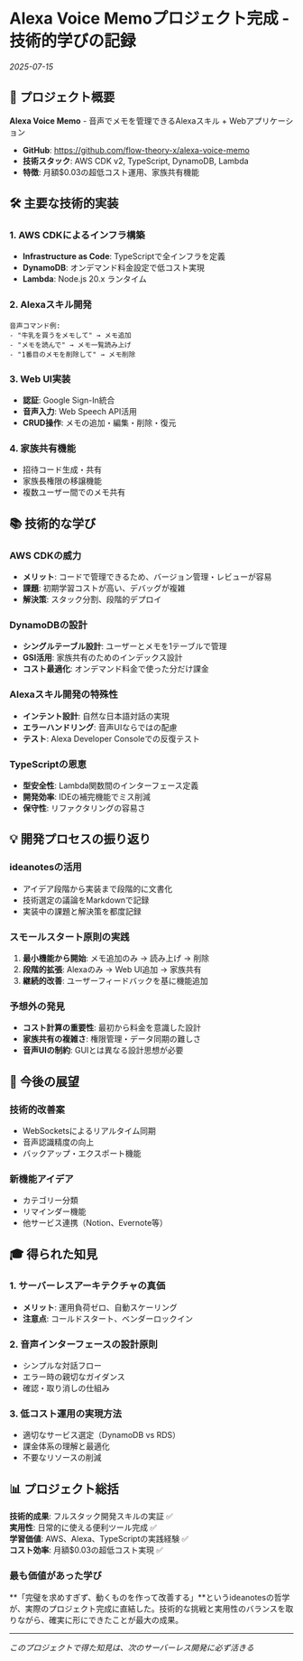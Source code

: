 # Alexa Voice Memoプロジェクト完成 - 技術的学びの記録

*2025-07-15*

## 🎯 プロジェクト概要

**Alexa Voice Memo** - 音声でメモを管理できるAlexaスキル + Webアプリケーション

- **GitHub**: https://github.com/flow-theory-x/alexa-voice-memo
- **技術スタック**: AWS CDK v2, TypeScript, DynamoDB, Lambda
- **特徴**: 月額$0.03の超低コスト運用、家族共有機能

## 🛠️ 主要な技術的実装

### 1. AWS CDKによるインフラ構築
- **Infrastructure as Code**: TypeScriptで全インフラを定義
- **DynamoDB**: オンデマンド料金設定で低コスト実現
- **Lambda**: Node.js 20.x ランタイム

### 2. Alexaスキル開発
```
音声コマンド例:
- "牛乳を買うをメモして" → メモ追加
- "メモを読んで" → メモ一覧読み上げ
- "1番目のメモを削除して" → メモ削除
```

### 3. Web UI実装
- **認証**: Google Sign-In統合
- **音声入力**: Web Speech API活用
- **CRUD操作**: メモの追加・編集・削除・復元

### 4. 家族共有機能
- 招待コード生成・共有
- 家族長権限の移譲機能
- 複数ユーザー間でのメモ共有

## 📚 技術的な学び

### AWS CDKの威力
- **メリット**: コードで管理できるため、バージョン管理・レビューが容易
- **課題**: 初期学習コストが高い、デバッグが複雑
- **解決策**: スタック分割、段階的デプロイ

### DynamoDBの設計
- **シングルテーブル設計**: ユーザーとメモを1テーブルで管理
- **GSI活用**: 家族共有のためのインデックス設計
- **コスト最適化**: オンデマンド料金で使った分だけ課金

### Alexaスキル開発の特殊性
- **インテント設計**: 自然な日本語対話の実現
- **エラーハンドリング**: 音声UIならではの配慮
- **テスト**: Alexa Developer Consoleでの反復テスト

### TypeScriptの恩恵
- **型安全性**: Lambda関数間のインターフェース定義
- **開発効率**: IDEの補完機能でミス削減
- **保守性**: リファクタリングの容易さ

## 💡 開発プロセスの振り返り

### ideanotesの活用
- アイデア段階から実装まで段階的に文書化
- 技術選定の議論をMarkdownで記録
- 実装中の課題と解決策を都度記録

### スモールスタート原則の実践
1. **最小機能から開始**: メモ追加のみ → 読み上げ → 削除
2. **段階的拡張**: Alexaのみ → Web UI追加 → 家族共有
3. **継続的改善**: ユーザーフィードバックを基に機能追加

### 予想外の発見
- **コスト計算の重要性**: 最初から料金を意識した設計
- **家族共有の複雑さ**: 権限管理・データ同期の難しさ
- **音声UIの制約**: GUIとは異なる設計思想が必要

## 🚀 今後の展望

### 技術的改善案
- WebSocketsによるリアルタイム同期
- 音声認識精度の向上
- バックアップ・エクスポート機能

### 新機能アイデア
- カテゴリー分類
- リマインダー機能
- 他サービス連携（Notion、Evernote等）

## 🎓 得られた知見

### 1. サーバーレスアーキテクチャの真価
- **メリット**: 運用負荷ゼロ、自動スケーリング
- **注意点**: コールドスタート、ベンダーロックイン

### 2. 音声インターフェースの設計原則
- シンプルな対話フロー
- エラー時の親切なガイダンス
- 確認・取り消しの仕組み

### 3. 低コスト運用の実現方法
- 適切なサービス選定（DynamoDB vs RDS）
- 課金体系の理解と最適化
- 不要なリソースの削減

## 📊 プロジェクト総括

**技術的成果**: フルスタック開発スキルの実証 ✅  
**実用性**: 日常的に使える便利ツール完成 ✅  
**学習価値**: AWS、Alexa、TypeScriptの実践経験 ✅  
**コスト効率**: 月額$0.03の超低コスト実現 ✅

### 最も価値があった学び
**「完璧を求めすぎず、動くものを作って改善する」**というideanotesの哲学が、実際のプロジェクト完成に直結した。技術的な挑戦と実用性のバランスを取りながら、確実に形にできたことが最大の成果。

---

*このプロジェクトで得た知見は、次のサーバーレス開発に必ず活きる*
